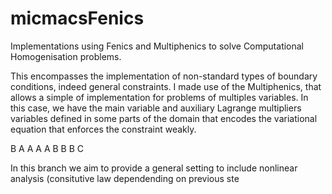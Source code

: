 # micmacsFenics
Implementations using Fenics and Multiphenics to solve Computational Homogenisation problems. 

This encompasses the implementation of non-standard types of boundary conditions, indeed general constraints. I made use of the Multiphenics, that allows a simple of implementation for problems of multiples variables. In this case, we have the main variable and auxiliary Lagrange multipliers variables defined in some parts of the domain that encodes the variational equation that enforces the constraint weakly. 





B
A
A
A
A
B
B
B
C

In this branch we aim to provide a general setting to include nonlinear analysis (consitutive law dependending on previous ste

